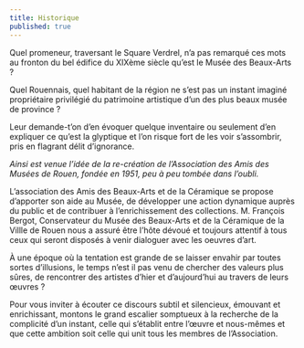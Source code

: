 ```yaml
---
title: Historique
published: true
---
```


Quel promeneur, traversant le Square Verdrel, n’a pas remarqué ces mots au fronton du bel édifice du XIXème siècle qu’est le Musée des Beaux-Arts ?  

Quel Rouennais, quel habitant de la région ne s’est pas un instant imaginé propriétaire privilégié du patrimoine artistique d’un des plus beaux musée de province ?  

Leur demande-t’on d’en évoquer quelque inventaire ou seulement d’en expliquer ce qu’est la glyptique et l’on risque fort de les voir s’assombrir, pris en flagrant délit d’ignorance.

*Ainsi est venue l’idée de la re-création de l’Association des Amis des Musées de Rouen, fondée en 1951, peu à peu tombée dans l’oubli.*

L’association des Amis des Beaux-Arts et de la Céramique se propose d’apporter son aide au Musée, de développer une action dynamique auprès du public et de contribuer à l’enrichissement des collections. M. François Bergot, Conservateur du Musée des Beaux-Arts et de la Céramique de la Villle de Rouen nous a assuré être l’hôte dévoué et toujours attentif à tous ceux qui seront disposés à venir dialoguer avec les oeuvres d’art.

À une époque où la tentation est grande de se laisser envahir par toutes sortes d’illusions, le temps n’est il pas venu de chercher des valeurs plus sûres, de rencontrer des artistes d’hier et d’aujourd’hui au travers de leurs œuvres ?

Pour vous inviter à écouter ce discours subtil et silencieux, émouvant et enrichissant, montons le grand escalier somptueux à la recherche de la complicité d’un instant, celle qui s’établit entre l’œuvre et nous-mêmes et que cette ambition soit celle qui unit tous les membres de l’Association.


